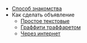 * [Способ знакомства](Способ-знакомства/)
* Как cделать объявление
  * [Простое текстовые](Способ-знакомства/Как-сделать-текстовое-объявление)
  * [Граффити траффаретом](Способ-знакомства/Как-сделать-граффити-трафаретом)
  * [Через интернет](Способ-знакомства/Знакомьтесь-используя-интернет)